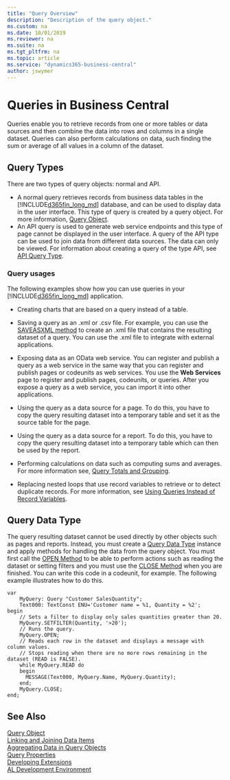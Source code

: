 ```yaml
---
title: "Query Overview"
description: "Description of the query object."
ms.custom: na
ms.date: 10/01/2019
ms.reviewer: na
ms.suite: na
ms.tgt_pltfrm: na
ms.topic: article
ms.service: "dynamics365-business-central"
author: jswymer
---
```


# Queries in Business Central

Queries enable you to retrieve records from one or more tables or data sources and then combine the data into rows and columns in a single dataset. Queries can also perform calculations on data, such finding the sum or average of all values in a column of the dataset.

## Query Types

There are two types of query objects: normal and API.

- A normal query retrieves records from business data tables in the [!INCLUDE[d365fin_long_md](includes/d365fin_long_md.md)] database, and can be used to display data in the user interface. This type of query is created by a query object. For more information, [Query Object](devenv-query-object.md). 
- An API query is used to generate web service endpoints and this type of page cannot be displayed in the user interface. A query of the API type can be used to join data from different data sources. The data can only be viewed. For information about creating a query of the type API, see [API Query Type](devenv-api-querytype.md).

### Query usages
  
The following examples show how you can use queries in your [!INCLUDE[d365fin_long_md](includes/d365fin_long_md.md)] application.  

- Creating charts that are based on a query instead of a table.  

- Saving a query as an .xml or .csv file. For example, you can use the [SAVEASXML method](methods-auto/query/query-saveasxml-integer-string-method.md) to create an .xml file that contains the resulting dataset of a query. You can use the .xml file to integrate with external applications.  

- Exposing data as an OData web service. You can register and publish a query as a web service in the same way that you can register and publish pages or codeunits as web services. You use the **Web Services** page to register and publish pages, codeunits, or queries. After you expose a query as a web service, you can import it into other applications.

- Using the query as a data source for a page. To do this, you have to copy the query resulting dataset into a temporary table and set it as the source table for the page. 

- Using the query as a data source for a report. To do this, you have to copy the query resulting dataset into a temporary table which can then be used by the report. 

- Performing calculations on data such as computing sums and averages. For more information see, [Query Totals and Grouping](devenv-query-totals-grouping.md).

- Replacing nested loops that use record variables to retrieve or to detect duplicate records. For more information, see [Using Queries Instead of Record Variables](devenv-query-using-instead-record-variables.md).

## Query Data Type
The query resulting dataset cannot be used directly by other objects such as pages and reports. Instead, you must create a [Query Data Type](methods-auto/query/queery-data-type.md) instance and apply methods for handling the data from the query object. You must first call the [OPEN Method](methods-auto/query/query-open/method.md) to be able to perform actions such as reading the dataset or setting filters and you must use the [CLOSE Method](methods-auto/query/query-close-method.md) when you are finished. You can write this code in a codeunit, for example. The following example illustrates how to do this.

```
var
    MyQuery: Query "Customer SalesQuantity";
    Text000: TextConst ENU='Customer name = %1, Quantity = %2';
begin
    // Sets a filter to display only sales quantities greater than 20.  
    MyQuery.SETFILTER(Quantity, '>20');   
    // Runs the query.  
    MyQuery.OPEN;  
    // Reads each row in the dataset and displays a message with column values.  
    // Stops reading when there are no more rows remaining in the dataset (READ is FALSE).  
    while MyQuery.READ do  
    begin  
      MESSAGE(Text000, MyQuery.Name, MyQuery.Quantity);  
    end;  
    MyQuery.CLOSE;  
end;
```

## See Also
[Query Object](devenv-query-object.md)  
[Linking and Joining Data Items](devenv-query-links-joins.md)  
[Aggregating Data in Query Objects](devenv-query-totals-grouping.md)  
[Query Properties](properties/devenv-query-properties.md)  
[Developing Extensions](devenv-dev-overview.md)  
[AL Development Environment](devenv-reference-overview.md)  
